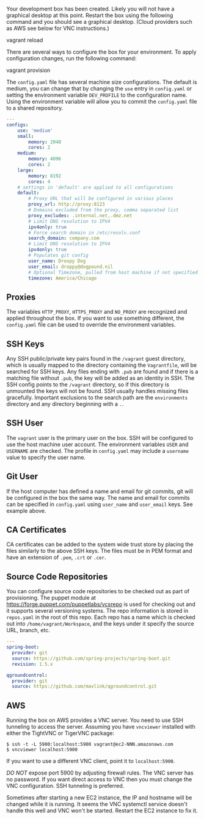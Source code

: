 Your development box has been created. Likely you will not have a graphical desktop at this point. Restart the box using the following command and you should see a graphical desktop. (Cloud providers such as AWS see below for VNC instructions.)

  vagrant reload

There are several ways to configure the box for your environment. To apply configuration changes, run the following command:

  vagrant provision

The `config.yaml` file has several machine size configurations. The default is medium, you can change that by changing the `use` entry in `config.yaml` or setting the environment variable `DEV_PROFILE` to the configuration name. Using the environment variable will allow you to commit the `config.yaml` file to a shared repository.

```yaml
---
configs:
    use: 'medium'
    small:
        memory: 2048
        cores: 2
    medium:
        memory: 4096
        cores: 2
    large:
        memory: 8192
        cores: 4
    # settings in 'default' are applied to all configurations
    default:
        # Proxy URL that will be configured in various places
        proxy_url: http://proxy:8123
        # Domains excluded from the proxy, comma separated list
        proxy_excludes: .internal.net,.dmz.net
        # Limit DNS resolution to IPV4
        ipv4only: true
        # Force search domain in /etc/resolv.conf
        search_domain: company.com
        # Limit DNS resolution to IPV4
        ipv4only: true
        # Populates git config
        user_name: Droopy Dog
        user_email: droppy@dogpound.nil
        # Optional Timezone, pulled from host machine if not specified
        timezone: America/Chicago
```

## Proxies
The variables `HTTP_PROXY`, `HTTPS_PROXY` and `NO_PROXY` are recognized and applied throughout the box. If you want to use something different, the `config.yaml` file can be used to override the environment variables.

## SSH Keys
Any SSH public/private key pairs found in the `/vagrant` guest directory, which is usually mapped to the directory containing the `Vagrantfile`, will be searched for SSH keys. Any files ending with `.pub` are found and if there is a matching file without `.pub`, the key will be added as an identity in SSH. The SSH config points to the `/vagrant` directory, so if this directory is unmounted the keys will not be found. SSH usually handles missing files gracefully. Important exclusions to the search path are the `environments` directory and any directory beginning with a `.`.

## SSH User
The `vagrant` user is the primary user on the box. SSH will be configured to use the host machine user account. The environment variables `USER` and `USERNAME` are checked. The profile in `config.yaml` may include a `username` value to specify the user name.

## Git User
If the host computer has defined a name and email for git commits, git will be configured in the box the same way. The name and email for commits can be specified in `config.yaml` using `user_name` and `user_email` keys. See example above.

## CA Certificates
CA certificates can be added to the system wide trust store by placing the files similarly to the above SSH keys. The files must be in PEM format and have an extension of `.pem`, `.crt` or `.cer`.

## Source Code Repositories
You can configure source code repositories to be checked out as part of provisioning. The puppet module at https://forge.puppet.com/puppetlabs/vcsrepo is used for checking out and it supports several versioning systems. The repo information is stored in `repos.yaml` in the root of this repo. Each repo has a name which is checked out into `/home/vagrant/Workspace`, and the keys under it specify the source URL, branch, etc.

```yaml
---
spring-boot:
  provider: git
  source: https://github.com/spring-projects/spring-boot.git
  revision: 1.5.x

qgroundcontrol:
  provider: git
  source: https://github.com/mavlink/qgroundcontrol.git
```

## AWS
Running the box on AWS provides a VNC server. You need to use SSH tunneling to access the server. Assuming you have `vncviewer` installed with either the TightVNC or TigerVNC package:

```shell
$ ssh -t -L 5900:localhost:5900 vagrant@ec2-NNN.amazonaws.com
$ vncviewer localhost:5900
```

If you want to use a different VNC client, point it to `localhost:5900`.

_DO NOT_ expose port 5900 by adjusting firewall rules. The VNC server has no password. If you want direct access to VNC then you must change the VNC configuration. SSH tunneling is preferred.

Sometimes after starting a new EC2 instance, the IP and hostname will be changed while it is running. It seems the VNC systemctl service doesn't handle this well and VNC won't be started. Restart the EC2 instance to fix it.
